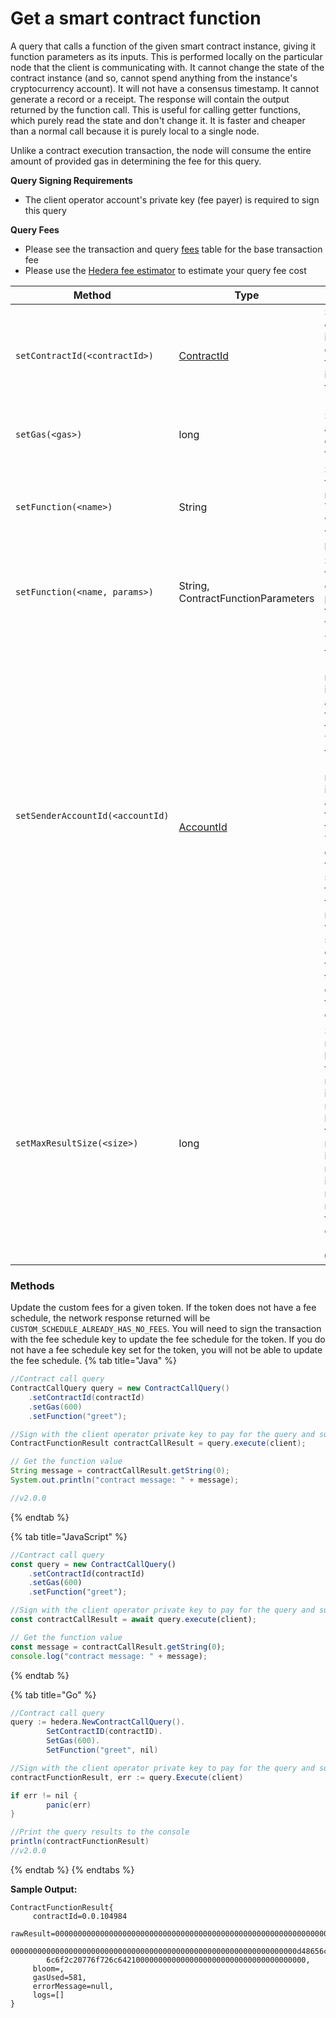 # Get a smart contract function

A query that calls a function of the given smart contract instance, giving it function parameters as its inputs. This is performed locally on the particular node that the client is communicating with. It cannot change the state of the contract instance (and so, cannot spend anything from the instance's cryptocurrency account). It will not have a consensus timestamp. It cannot generate a record or a receipt. The response will contain the output returned by the function call. This is useful for calling getter functions, which purely read the state and don't change it. It is faster and cheaper than a normal call because it is purely local to a single node.

Unlike a contract execution transaction, the node will consume the entire amount of provided gas in determining the fee for this query.

**Query Signing Requirements**

* The client operator account's private key (fee payer) is required to sign this query

**Query Fees**

* Please see the transaction and query [fees](../../../networks/mainnet/fees/#transaction-and-query-fees) table for the base transaction fee
* Please use the [Hedera fee estimator](https://hedera.com/fees) to estimate your query fee cost

| Method                                             | Type                                                                | Description                                                                                                                                                                                                                                                                                                                                          | Requirement           |
| -------------------------------------------------- | ------------------------------------------------------------------- | ---------------------------------------------------------------------------------------------------------------------------------------------------------------------------------------------------------------------------------------------------------------------------------------------------------------------------------------------------- | --------------------- |
| `setContractId(<contractId>)`                | [ContractId](../../deprecated/sdks/specialized-types.md#contractid) | Sets the contract instance to call, in the format used in transactions (x.z.y).                                                                                                                                                                                                                                                                      | Required              |
| `setGas(<gas>)`                              | long                                                                | Sets the amount of gas to use for the call.                                                                                                                                                                                                                                                                                                          | Required              |
| `setFunction(<name>)`                        | String                                                              | Sets the function name to call. The function will be called with no parameters.                                                                                                                                                                                                                                                                      | Required              |
| `setFunction(<name, params>)`                | <p>String,<br>ContractFunctionParameters</p>                                           | Sets the function to call, and the parameters to pass to the function.                                                                                                                                                                                                                                                                               | Optional              |
| <p><code>setSenderAccountId(&#x3C;accountId)</code></p><p><br></p> | [AccountId](../../deprecated/sdks/specialized-types.md#accountid)   | The account that is the "sender." If not present it is the accountId from the transactionId. The account that is the "sender." If not present it is the accountId from the transactionId. Typically a different value than specified in the transactionId requires a valid signature over either the Hedera transaction or foreign transaction data. |                       |
| `setMaxResultSize(<size>)`                   | long                                                                | Sets the max number of bytes that the result might include. Max number of bytes that the result might include. The run will fail if it would have returned more than this number of bytes. **\[deprecated 0.20.0]**                                                                                                                                 | Deprecated \[0.20.0] |

### Methods

Update the custom fees for a given token. If the token does not have a fee schedule, the network response returned will be `CUSTOM_SCHEDULE_ALREADY_HAS_NO_FEES`. You will need to sign the transaction with the fee schedule key to update the fee schedule for the token. If you do not have a fee schedule key set for the token, you will not be able to update the fee schedule.
{% tab title="Java" %}
```java
//Contract call query
ContractCallQuery query = new ContractCallQuery()
    .setContractId(contractId)
    .setGas(600)
    .setFunction("greet"); 

//Sign with the client operator private key to pay for the query and submit the query to a Hedera network
ContractFunctionResult contractCallResult = query.execute(client);

// Get the function value
String message = contractCallResult.getString(0);
System.out.println("contract message: " + message);

//v2.0.0
```
{% endtab %}

{% tab title="JavaScript" %}
```javascript
//Contract call query
const query = new ContractCallQuery()
    .setContractId(contractId)
    .setGas(600)
    .setFunction("greet");

//Sign with the client operator private key to pay for the query and submit the query to a Hedera network
const contractCallResult = await query.execute(client);

// Get the function value
const message = contractCallResult.getString(0);
console.log("contract message: " + message);
```
{% endtab %}

{% tab title="Go" %}
```java
//Contract call query
query := hedera.NewContractCallQuery().
        SetContractID(contractID).
        SetGas(600).
        SetFunction("greet", nil)

//Sign with the client operator private key to pay for the query and submit the query to a Hedera network
contractFunctionResult, err := query.Execute(client)

if err != nil {
        panic(err)
}

//Print the query results to the console
println(contractFunctionResult)
//v2.0.0
```
{% endtab %}
{% endtabs %}

**Sample Output:**

```
ContractFunctionResult{
     contractId=0.0.104984
     rawResult=000000000000000000000000000000000000000000000000000000000000002
        0000000000000000000000000000000000000000000000000000000000000000d48656c
        6c6f2c20776f726c642100000000000000000000000000000000000000, 
     bloom=, 
     gasUsed=581, 
     errorMessage=null, 
     logs=[]
}
```
